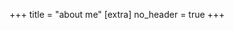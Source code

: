 +++
title = "about me"
[extra]
no_header = true
+++

<div>
    <p id="days"></p>
</div>

<script>

    function getTimeSinceMarriage() {
        let dateOfMarriage = new Date('2006/06/24')
        let now = new Date()
        let oneDay = 1000 * 60 * 60 * 24
        let diffInTime = now.getTime() - dateOfMarriage.getTime()
        return Math.round(diffInTime / oneDay).toString()
    }
    document.querySelector('#days').innerText = `I have been married for: ${getTimeSinceMarriage()} days`
</script>

